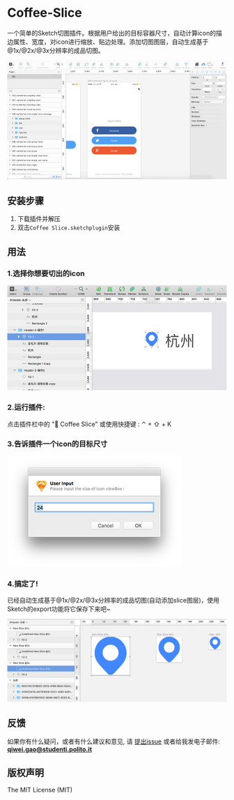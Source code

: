 Coffee-Slice
===========

一个简单的Sketch切图插件。根据用户给出的目标容器尺寸，自动计算icon的描边属性、宽度，对icon进行缩放、贴边处理。添加切图图层，自动生成基于@1x/@2x/@3x分辨率的成品切图。

   ![demo](https://github.com/KivyGogh/Coffee-Slice/blob/master/img/demo.gif)

## 安装步骤

1. 下载插件并解压
2. 双击`Coffee Slice.sketchplugin`安装

## 用法

### 1.选择你想要切出的icon

   ![selection](https://github.com/KivyGogh/Coffee-Slice/blob/master/img/selectIcon.png)

### 2.运行插件:

 点击插件栏中的 "🙉 Coffee Slice" 或使用快捷键 : ⌃ + ⇧ + K

### 3.告诉插件一个icon的目标尺寸

   ![input size](https://github.com/KivyGogh/Coffee-Slice/blob/master/img/inputSize.png)

### 4.搞定了!

已经自动生成基于@1x/@2x/@3x分辨率的成品切图(自动添加slice图层)，使用Sketch的export功能将它保存下来吧~

   ![readied](https://github.com/KivyGogh/Coffee-Slice/blob/master/img/readied.png)


## 反馈

如果你有什么疑问，或者有什么建议和意见, 请 [提出issue](https://github.com/kivygogh/Coffee-Slice/issues) 或者给我发电子邮件: **qiwei.gao@studenti.polito.it**

## 版权声明

The MIT License (MIT)
